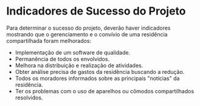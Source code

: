 # Indicadores de Sucesso do Projeto

Para determinar o sucesso do projeto, deverão haver indicadores mostrando que o gerenciamento e o convívio de uma residência compartilhada foram melhorados:

- Implementação de um software de qualidade.
- Permanência de todos os envolvidos.
- Melhora na distribuição e realização de atividades.
- Obter análise precisa de gastos da residência buscando a redução.
- Todos os moradores informados sobre as principais "notícias" da residência.
- Ter os problemas com o uso de aparelhos ou cômodos compartilhados resolvidos.
